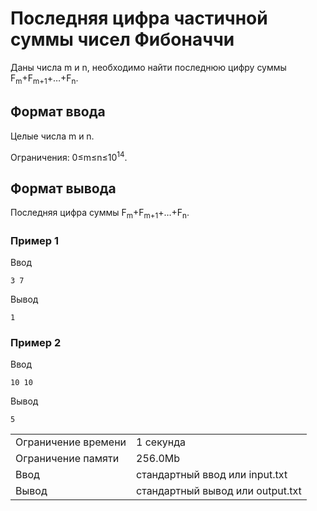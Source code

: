 # Последняя цифра частичной суммы чисел Фибоначчи

Даны числа m и n, необходимо найти последнюю цифру суммы F<sub>m</sub>+F<sub>m+1</sub>+…+F<sub>n</sub>​.

## Формат ввода

Целые числа m и n.

Ограничения: 0≤m≤n≤10<sup>14</sup>.

## Формат вывода

Последняя цифра суммы F<sub>m</sub>+F<sub>m+1</sub>+…+F<sub>n</sub>​​.

### Пример 1

Ввод

    3 7
    

Вывод

    1
    

### Пример 2

Ввод

    10 10
    

Вывод

    5
    

<table>
 <tr class="time-limit">
    <td class="property-title">Ограничение времени</td>
    <td>1&nbsp;секунда</td>
 </tr>
 <tr class="memory-limit">
    <td class="property-title">Ограничение памяти</td>
    <td>256.0Mb</td>
 </tr>
 <tr class="input-file">
    <td class="property-title">Ввод</td>
    <td colspan="1">стандартный ввод или input.txt</td>
 </tr>
 <tr class="output-file">
    <td class="property-title">Вывод</td>
    <td colspan="1">стандартный вывод или output.txt</td>
 </tr>
</table>
